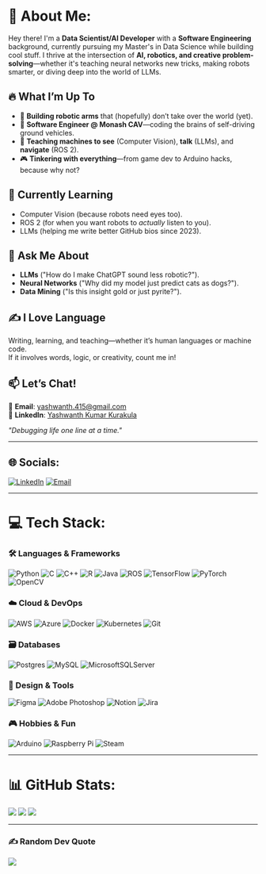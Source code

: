 # 💫 About Me:
 

Hey there! I'm a **Data Scientist/AI Developer** with a **Software Engineering** background, currently pursuing my Master's in Data Science while building cool stuff. I thrive at the intersection of **AI, robotics, and creative problem-solving**—whether it's teaching neural networks new tricks, making robots smarter, or diving deep into the world of LLMs.  

## 🔥 What I’m Up To  
- 🤖 **Building robotic arms** that (hopefully) don’t take over the world (yet).  
- 🚗 **Software Engineer @ Monash CAV**—coding the brains of self-driving ground vehicles.  
- 🧠 **Teaching machines to see** (Computer Vision), **talk** (LLMs), and **navigate** (ROS 2).  
- 🎮 **Tinkering with everything**—from game dev to Arduino hacks, because why not?  

## 🌱 Currently Learning  
- Computer Vision (because robots need eyes too).  
- ROS 2 (for when you want robots to *actually* listen to you).  
- LLMs (helping me write better GitHub bios since 2023).  

## 💬 Ask Me About  
- **LLMs** ("How do I make ChatGPT sound less robotic?").  
- **Neural Networks** ("Why did my model just predict cats as dogs?").  
- **Data Mining** ("Is this insight gold or just pyrite?").  

## ✍️ I Love Language  
Writing, learning, and teaching—whether it’s human languages or machine code.  
If it involves words, logic, or creativity, count me in!  

## 📫 Let’s Chat!  
📧 **Email**: [yashwanth.415@gmail.com](mailto:yashwanth.415@gmail.com)  
🔗 **LinkedIn**: [Yashwanth Kumar Kurakula](https://www.linkedin.com/in/yashwanth-kumar-kurakula/)  

*"Debugging life one line at a time."*  

---

## 🌐 Socials:
[![LinkedIn](https://img.shields.io/badge/LinkedIn-%230077B5.svg?logo=linkedin&logoColor=white)](https://www.linkedin.com/in/yashwanth-kumar-kurakula/) 
[![Email](https://img.shields.io/badge/Email-D14836?logo=gmail&logoColor=white)](mailto:yashwanth.415@gmail.com)  

---

# 💻 Tech Stack:
### 🛠️ Languages & Frameworks
![Python](https://img.shields.io/badge/python-3670A0?style=flat&logo=python&logoColor=ffdd54) 
![C](https://img.shields.io/badge/c-%2300599C.svg?style=flat&logo=c&logoColor=white) 
![C++](https://img.shields.io/badge/c++-%2300599C.svg?style=flat&logo=c%2B%2B&logoColor=white) 
![R](https://img.shields.io/badge/r-%23276DC3.svg?style=flat&logo=r&logoColor=white) 
![Java](https://img.shields.io/badge/java-%23ED8B00.svg?style=flat&logo=openjdk&logoColor=white) 
![ROS](https://img.shields.io/badge/ros-%230A0FF9.svg?style=flat&logo=ros&logoColor=white) 
![TensorFlow](https://img.shields.io/badge/TensorFlow-%23FF6F00.svg?style=flat&logo=TensorFlow&logoColor=white) 
![PyTorch](https://img.shields.io/badge/PyTorch-%23EE4C2C.svg?style=flat&logo=PyTorch&logoColor=white) 
![OpenCV](https://img.shields.io/badge/opencv-%23white.svg?style=flat&logo=opencv&logoColor=white) 

### ☁️ Cloud & DevOps
![AWS](https://img.shields.io/badge/AWS-%23FF9900.svg?style=flat&logo=amazon-aws&logoColor=white) 
![Azure](https://img.shields.io/badge/azure-%230072C6.svg?style=flat&logo=microsoftazure&logoColor=white) 
![Docker](https://img.shields.io/badge/docker-%230db7ed.svg?style=flat&logo=docker&logoColor=white) 
![Kubernetes](https://img.shields.io/badge/kubernetes-%23326ce5.svg?style=flat&logo=kubernetes&logoColor=white) 
![Git](https://img.shields.io/badge/git-%23F05033.svg?style=flat&logo=git&logoColor=white) 

### 🗃️ Databases
![Postgres](https://img.shields.io/badge/postgres-%23316192.svg?style=flat&logo=postgresql&logoColor=white) 
![MySQL](https://img.shields.io/badge/mysql-4479A1.svg?style=flat&logo=mysql&logoColor=white) 
![MicrosoftSQLServer](https://img.shields.io/badge/Microsoft%20SQL%20Server-CC2927?style=flat&logo=microsoft%20sql%20server&logoColor=white) 

### 🎨 Design & Tools
![Figma](https://img.shields.io/badge/figma-%23F24E1E.svg?style=flat&logo=figma&logoColor=white) 
![Adobe Photoshop](https://img.shields.io/badge/adobe%20photoshop-%2331A8FF.svg?style=flat&logo=adobe%20photoshop&logoColor=white) 
![Notion](https://img.shields.io/badge/Notion-%23000000.svg?style=flat&logo=notion&logoColor=white) 
![Jira](https://img.shields.io/badge/jira-%230A0FFF.svg?style=flat&logo=jira&logoColor=white) 

### 🎮 Hobbies & Fun
![Arduino](https://img.shields.io/badge/-Arduino-00979D?style=flat&logo=Arduino&logoColor=white) 
![Raspberry Pi](https://img.shields.io/badge/-Raspberry_Pi-C51A4A?style=flat&logo=Raspberry-Pi) 
![Steam](https://img.shields.io/badge/steam-%23000000.svg?style=flat&logo=steam&logoColor=white) 

---

# 📊 GitHub Stats:
![](https://github-readme-stats.vercel.app/api?username=yakuraku&theme=dark&hide_border=false&include_all_commits=true&count_private=false)
![](https://github-readme-streak-stats.herokuapp.com/?user=yakuraku&theme=dark&hide_border=false)
![](https://github-readme-stats.vercel.app/api/top-langs/?username=yakuraku&theme=dark&hide_border=false&include_all_commits=true&count_private=false&layout=compact)

---

### ✍️ Random Dev Quote
![](https://quotes-github-readme.vercel.app/api?type=horizontal&theme=dark)

